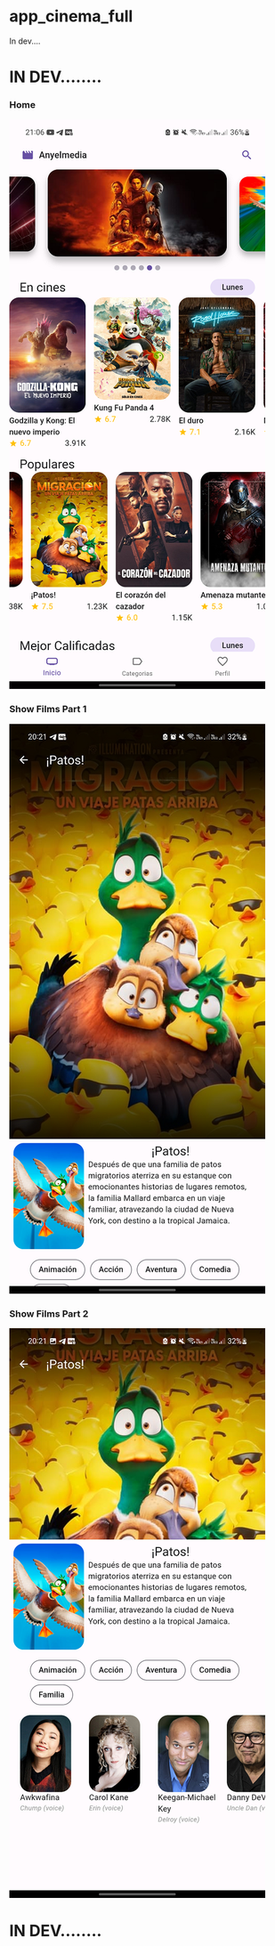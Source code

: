 # app_cinema_full

In dev....

# IN DEV........
### Home
![Alt text](docs/home.png) 
### Show Films Part 1 
![Alt text](docs/show.png) 
### Show Films Part 2
![Alt text](docs/show1.png) 


# IN DEV........